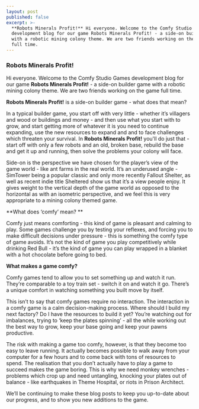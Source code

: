 ```yaml
---
layout: post
published: false
excerpt: >-
  **Robots Minerals Profit!** Hi everyone. Welcome to the Comfy Studio Games
  development blog for our game Robots Minerals Profit! - a side-on builder game
  with a robotic mining colony theme. We are two friends working on the game
  full time.
---
```

### **Robots Minerals Profit!**

Hi everyone. Welcome to the Comfy Studio Games development blog for our game **Robots Minerals Profit!** - a side-on builder game with a robotic mining colony theme. We are two friends working on the game full time. 

**Robots Minerals Profit!** is a side-on builder game - what does that mean?

In a typical builder game, you start off with very little - whether it’s villagers and wood or buildings and money - and then use what you start with to grow, and start getting more of whatever it is you need to continue expanding, use the new resources to expand and and to face challenges which threaten your survival. In **Robots Minerals Profit!** you'll do just that - start off with only a few robots and an old, broken base, rebuild the base and get it up and running, then solve the problems your colony will face.

Side-on is the perspective we have chosen for the player’s view of the game world - like ant farms in the real world. It’s an underused angle - SimTower being a popular classic and only more recently Fallout Shelter, as well as recent indie title Sheltered show us that it’s a view people enjoy. It gives weight to the vertical depth of the game world as opposed to the horizontal as with an isometric perspective, and we feel this is very appropriate to a mining colony themed game.

**What does ‘comfy’ mean? **

Comfy just means comforting - this kind of game is pleasant and calming to play. Some games challenge you by testing your reflexes, and forcing you to make difficult decisions under pressure - this is something the comfy type of game avoids. It’s not the kind of game you play competitively while drinking Red Bull - it’s the kind of game you can play wrapped in a blanket with a hot chocolate before going to bed.

**What makes a game comfy?**

Comfy games tend to allow you to set something up and watch it run. They’re comparable to a toy train set - switch it on and watch it go. There’s a unique comfort in watching something you built move by itself.

This isn’t to say that comfy games require no interaction. The interaction in a comfy game is a calm decision-making process. Where should I build my next factory? Do I have the resources to build it yet? You’re watching out for imbalances, trying to ‘keep the plates spinning’ - all the while working out the best way to grow, keep your base going and keep your pawns productive.

The risk with making a game too comfy, however, is that they become too easy to leave running. It actually becomes possible to walk away from your computer for a few hours and to come back with tons of resources to spend. The realisation that you don’t actually have to play a game to succeed makes the game boring. This is why we need monkey wrenches - problems which crop up and need untangling, knocking your plates out of balance - like earthquakes in Theme Hospital, or riots in Prison Architect.

We’ll be continuing to make these blog posts to keep you up-to-date about our progress, and to show you new additions to the game.